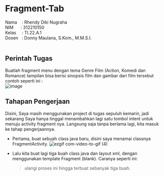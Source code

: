 # Fragment-Tab
Nama &nbsp; &nbsp;: Rhendy Diki Nugraha<br>
NIM&nbsp; &nbsp; &nbsp; : 312210150<br>
Kelas&ensp; &nbsp; : TI.22.A.1<br>
Dosen &nbsp; : Donny Maulana, S.Kom., M.M.S.I.<br><br>

## Perintah Tugas
Buatlah fragment menu dengan tema Genre Film (Action, Komedi dan Romance)
tampilan bisa berisi sinopsis film dan gambar dari film tersebut
contoh seperti ini : <br>
![image](https://github.com/DYRHEEEN/Fragment-Tab/assets/151630441/2c9ec793-1eb9-4983-ba5f-42e9edd1f342)

## Tahapan Pengerjaan
  Disini, Saya masih menggunakan project di tugas sepuluh kemarin, jadi sekarang Saya hanya tinggal menambahkan lagi satu tombol intent untuk menuju activity fragment nya. Langsung saja tanpa berlama lagi, kita masuk ke tahap pengerjaannya.
  - Pertama, buat sebuah class java baru, disini saya menamai classnya FragmentActivity.
    ![ezgif com-video-to-gif (4)](https://github.com/DYRHEEEN/Fragment-Tab/assets/151630441/b0cadc96-2ba2-4fda-95e1-759f91424c8f)
  - Lalu kita buat lagi tiga buah class java dan layout xml, dengan menggunakan template Fragment (blank). Caranya seperti ini:

    > ulangi proses ini hingga terbuat sebanyak tiga buah.
